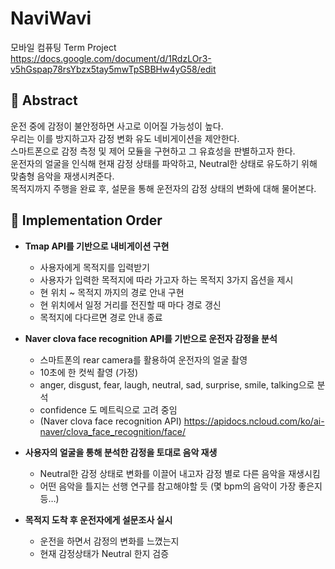 # NaviWavi
모바일 컴퓨팅 Term Project <br>
https://docs.google.com/document/d/1RdzLOr3-v5hGspap78rsYbzx5tay5mwTpSBBHw4yG58/edit

## 🤞 Abstract
운전 중에 감정이 불안정하면 사고로 이어질 가능성이 높다.
<br>
우리는 이를 방지하고자 감정 변화 유도 네비게이션을 제안한다.
<br>
스마트폰으로 감정 측정 및 제어 모듈을 구현하고 그 유효성을 판별하고자 한다.
<br>
운전자의 얼굴을 인식해 현재 감정 상태를 파악하고, Neutral한 상태로 유도하기 위해 맞춤형 음악을 재생시켜준다.
<br>
목적지까지 주행을 완료 후, 설문을 통해 운전자의 감정 상태의 변화에 대해 물어본다.


## 📜 Implementation Order

- __Tmap API를 기반으로 내비게이션 구현__
    - 사용자에게 목적지를 입력받기
    - 사용자가 입력한 목적지에 따라 가고자 하는 목적지 3가지 옵션을 제시
	- 현 위치 ~ 목적지 까지의 경로 안내 구현
	- 현 위치에서 일정 거리를 전진할 때 마다 경로 갱신
	- 목적지에 다다르면 경로 안내 종료

- __Naver clova face recognition API를 기반으로 운전자 감정을 분석__
  - 스마트폰의 rear camera를 활용하여 운전자의 얼굴 촬영
  - 10초에 한 컷씩 촬영 (가정)
  - anger, disgust, fear, laugh, neutral, sad, surprise, smile, talking으로 분석
  - confidence 도 메트릭으로 고려 중임
  - (Naver clova face recognition API) https://apidocs.ncloud.com/ko/ai-naver/clova_face_recognition/face/

- __사용자의 얼굴을 통해 분석한 감정을 토대로 음악 재생__
	-  Neutral한 감정 상태로 변화를 이끌어 내고자 감정 별로 다른 음악을 재생시킴
	- 어떤 음악을 틀지는 선행 연구를 참고해야할 듯 (몇 bpm의 음악이 가장 좋은지 등…)

- __목적지 도착 후 운전자에게 설문조사 실시__
	- 운전을 하면서 감정의 변화를 느꼈는지
	- 현재 감정상태가 Neutral 한지 검증
